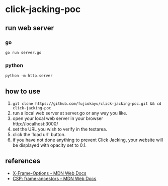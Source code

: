 # click-jacking-poc

## run web server

### go

```shell
go run server.go
```

### python

```shell
python -m http.server
```

## how to use

1. `git clone https://github.com/fujiokayu/click-jacking-poc.git && cd click-jacking-poc`
2. run a local web server at server.go or any way you like.
3. open your local web server in your browser  
  http://localhost:3000/
4. set the URL you wish to verify in the textarea.
5. click the 'load url' button.
6. if you have not done anything to prevent Click Jacking, your website will be displayed with opacity set to 0.1.

## references

- [X-Frame-Options - MDN Web Docs](https://developer.mozilla.org/ja/docs/Web/HTTP/Headers/X-Frame-Options)
- [CSP: frame-ancestors - MDN Web Docs](https://developer.mozilla.org/ja/docs/Web/HTTP/Headers/Content-Security-Policy/frame-ancestors)
